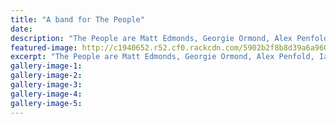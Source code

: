 ```yaml
---
title: "A band for The People"
date: 
description: "The People are Matt Edmonds, Georgie Ormond, Alex Penfold, Ian Bartlett, former WHS students Dylan Stanford and Debbie Head, Chloe Franklin-Brown and Stan Manthyng..."
featured-image: http://c1940652.r52.cf0.rackcdn.com/5902b2f8b8d39a6a9600031a/Band-The-People-WU-ex.jpg
excerpt: "The People are Matt Edmonds, Georgie Ormond, Alex Penfold, Ian Bartlett, former WHS students Dylan Stanford and Debbie Head, Chloe Franklin-Brown and Stan Manthyng."
gallery-image-1: 
gallery-image-2: 
gallery-image-3: 
gallery-image-4: 
gallery-image-5: 
---
```

